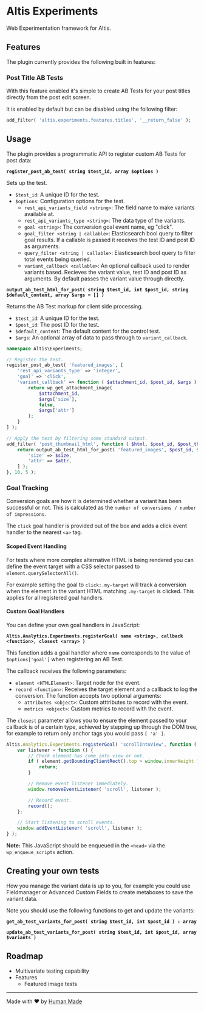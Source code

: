 Altis Experiments
=================

Web Experimentation framework for Altis.

## Features

The plugin currently provides the following built in features:

### Post Title AB Tests

With this feature enabled it's simple to create AB Tests for your post titles directly from the post edit screen.

It is enabled by default but can be disabled using the following filter:

```php
add_filter( 'altis.experiments.features.titles', '__return_false' );
```

## Usage

The plugin provides a programmatic API to register custom AB Tests for post data:

**`register_post_ab_test( string $test_id, array $options )`**

Sets up the test.

- `$test_id`: A unique ID for the test.
- `$options`: Configuration options for the test.
  - `rest_api_variants_field <string>`: The field name to make variants available at.
  - `rest_api_variants_type <string>`:  The data type of the variants.
  - `goal <string>`: The conversion goal event name, eg "click".
  - `goal_filter <string | callable>`: Elasticsearch bool query to filter goal results. If a callable is passed it receives the test ID and post ID as arguments.
  - `query_filter <string | callable>`: Elasticsearch bool query to filter total events being queried.
  - `variant_callback <callable>`: An optional callback used to render variants based. Recieves the variant value, test ID and post ID as arguments. By default passes the variant value through directly.

**`output_ab_test_html_for_post( string $test_id, int $post_id, string $default_content, array $args = [] )`**

Returns the AB Test markup for client side processing.

- `$test_id`: A unique ID for the test.
- `$post_id`: The post ID for the test.
- `$default_content`: The default content for the control test.
- `$args`: An optional array of data to pass through to `variant_callback`.

```php
namespace Altis\Experiments;

// Register the test.
register_post_ab_test( 'featured_images', [
	'rest_api_variants_type' => 'integer',
	'goal' => 'click',
	'variant_callback' => function ( $attachment_id, $post_id, $args ) {
		return wp_get_attachment_image(
			$attachment_id,
			$args['size'],
			false,
			$args['attr']
		);
	}
] );

// Apply the test by filtering some standard output.
add_filter( 'post_thumbnail_html', function ( $html, $post_id, $post_thumbnail_id, $size, $attr ) {
	return output_ab_test_html_for_post( 'featured_images', $post_id, $html, [
		'size' => $size,
		'attr' => $attr,
	] );
}, 10, 5 );
```

### Goal Tracking

Conversion goals are how it is determined whether a variant has been successful or not. This is calculated as the `number of conversions / number of impressions`.

The `click` goal handler is provided out of the box and adds a click event handler to the nearest `<a>` tag.

#### Scoped Event Handling

For tests where more complex alternative HTML is being rendered you can define the event target with a CSS selector passed to `element.querySelectorAll()`.

For example setting the goal to `click:.my-target` will track a conversion when the element in the variant HTML matching `.my-target` is clicked. This applies for all registered goal handlers.

#### Custom Goal Handlers

You can define your own goal handlers in JavaScript:

**`Altis.Analytics.Experiments.registerGoal( name <string>, callback <function>, closest <array> )`**

This function adds a goal handler where `name` corresponds to the value of `$options['goal']` when registering an AB Test.

The callback receives the following parameters:

- `element <HTMLElement>`: Target node for the event.
- `record <function>`: Receives the target element and a callback to log the conversion. The function accepts two optional arguments:
  - `attributes <object>`: Custom atttributes to record with the event.
  - `metrics <object>`: Custom metrics to record with the event.

The `closest` parameter allows you to ensure the element passed to your callback is of a certain type, achieved by stepping up through the DOM tree, for example to return only anchor tags you would pass `[ 'a' ]`.

```js
Altis.Analytics.Experiments.registerGoal( 'scrollIntoView', function ( element, record ) {
	var listener = function () {
		// Check element has come into view or not.
		if ( element.getBoundingClientRect().top > window.innerHeight ) {
			return;
		}

		// Remove event listener immediately.
		window.removeEventListener( 'scroll', listener );

		// Record event.
		record();
	};

	// Start listening to scroll events.
	window.addEventListener( 'scroll', listener );
} );
```

**Note:** This JavaScript should be enqueued in the `<head>` via the `wp_enqueue_scripts` action.

## Creating your own tests

How you manage the variant data is up to you, for example you could use Fieldmanager or Advanced Custom Fields to create metaboxes to save the variant data.

Note you should use the following functions to get and update the variants:

**`get_ab_test_variants_for_post( string $test_id, int $post_id ) : array`**

**`update_ab_test_variants_for_post( string $test_id, int $post_id, array $variants )`**

## Roadmap

- Multivariate testing capability
- Features
  - Featured image tests

------------------

Made with ❤️ by [Human Made](https://humanmade.com/)
